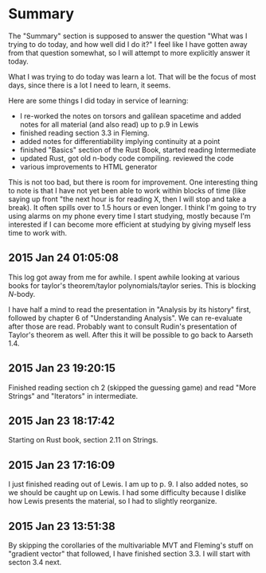 # Summary

The "Summary" section is supposed to answer the question "What was I trying to do today, and how well did I do it?" I feel like I have gotten away from that question somewhat, so I will attempt to more explicitly answer it today.

What I was trying to do today was learn a lot. That will be the focus of most days, since there is a lot I need to learn, it seems.

Here are some things I did today in service of learning:

 - I re-worked the notes on torsors and galilean spacetime and added notes for all material (and also read) up to p.9 in Lewis
 - finished reading section 3.3 in Fleming.
 - added notes for differentiability implying continuity at a point
 - finished "Basics" section of the Rust Book, started reading Intermediate
 - updated Rust, got old n-body code compiling. reviewed the code
 - various improvements to HTML generator

This is not too bad, but there is room for improvement. One interesting thing to note is that I have not yet been able to work within blocks of time (like saying up front "the next hour is for reading X, then I will stop and take a break). It often spills over to 1.5 hours or even longer. I think I'm going to try using alarms on my phone every time I start studying, mostly because I'm interested if I can become more efficient at studying by giving myself less time to work with.


## 2015 Jan 24 01:05:08

This log got away from me for awhile. I spent awhile looking at various books for taylor's theorem/taylor polynomials/taylor series. This is blocking $N$-body.

I have half a mind to read the presentation in "Analysis by its history" first, followed by chapter 6 of "Understanding Analysis". We can re-evaluate after those are read. Probably want to consult Rudin's presentation of Taylor's theorem as well. After this it will be possible to go back to Aarseth 1.4.


## 2015 Jan 23 19:20:15

Finished reading section ch 2 (skipped the guessing game) and read "More Strings" and "Iterators" in intermediate.


## 2015 Jan 23 18:17:42

Starting on Rust book, section 2.11 on Strings.


## 2015 Jan 23 17:16:09

I just finished reading out of Lewis. I am up to p. 9. I also added notes, so we should be caught up on Lewis. I had some difficulty because I dislike how Lewis presents the material, so I had to slightly reorganize.


## 2015 Jan 23 13:51:38

By skipping the corollaries of the multivariable MVT and Fleming's stuff on "gradient vector" that followed, I have finished section 3.3. I will start with secton 3.4 next.
